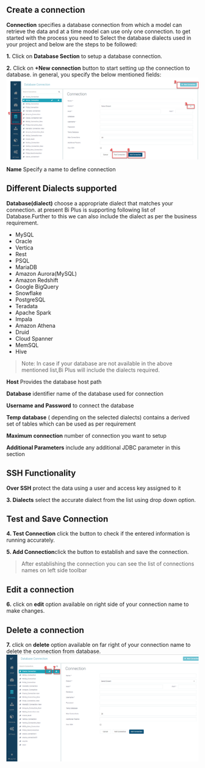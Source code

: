 ## Create  a connection 

 **Connection** specifies a database connection from which a model can retrieve the data and at  a time model can use only one connection. to get started with the process you need to Select the database dialects used in your project and below are the steps to be followed:
 
**1.** Click on **Database Section** to setup a database connection.

**2.** Click on **+New connection**  button to start setting up the connection to database. in general, you specify the below mentioned fields:
![enter image description here](https://raw.githubusercontent.com/sv18042016/fp1/master/images/demo%20image.png)

**Name** Specify a name to define connection

## Different Dialects supported

 **Database(dialect)** choose a appropriate dialect that matches your connection. at present Bi Plus is supporting following list of Database.Further to this we can also include the dialect as per the business requirement.
   - MySQL
   - Oracle
   - Vertica
   - Rest
   - PSQL
   - MariaDB
   - Amazon Aurora(MySQL)  
   - Amazon Redshift
   - Google BigQuery
   - Snowflake
   - PostgreSQL
   - Teradata
   - Apache Spark
   - Impala
   - Amazon Athena
   - Druid
   - Cloud Spanner
   - MemSQL
   - Hive
   
>Note: In case if your database are not available in the above mentioned list,Bi Plus will include the dialects required.

 **Host** Provides the database host path
 
**Database** identifier name of the database used for connection

**Username and Password** to connect the database

**Temp database** ( depending on the selected dialects) contains a derived set of tables which can be used as per requirement

**Maximum connection** number of connection you want to setup

**Additional Parameters** include any additional JDBC parameter in this section

## SSH Functionality

**Over SSH** protect the data using a user and access key assigned to it

**3. Dialects** select the accurate dialect from the list using drop down option.

## Test and Save Connection

**4. Test Connection** click the button to check if the entered information is running accurately.

**5. Add Connection**click the button to establish and save the connection.

>After establishing the connection you can see the list of connections names on left side toolbar

## Edit a connection

   **6.** click on **edit** option available on right side of your connection name to make changes.

## Delete a connection

**7.** click on **delete** option available on far right of your connection name to delete the connection from database.
![enter image description here](https://raw.githubusercontent.com/sv18042016/fp1/master/images/screenshot.png)

<!--stackedit_data:
eyJoaXN0b3J5IjpbMjA1Njc4MjI3Miw0OTQ4OTczMTgsLTE3NT
AyODc2NTNdfQ==
-->